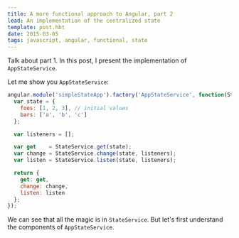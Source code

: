 ```yaml
---
title: A more functional approach to Angular, part 2
lead: An implementation of the centralized state
template: post.hbt
date: 2015-03-05
tags: javascript, angular, functional, state
---
```


Talk about part 1. In this post, I present the implementation of  `AppStateService`.

Let me show you `AppStateService`:

```javascript
angular.module('simpleStateApp').factory('AppStateService', function(StateService) {
  var state = {
    foos: [1, 2, 3], // initial values
    bars: ['a', 'b', 'c']
  };

  var listeners = [];

  var get    = StateService.get(state);
  var change = StateService.change(state, listeners);
  var listen = StateService.listen(state, listeners);

  return {
    get: get,
    change: change,
    listen: listen
  };
});
```

We can see that all the magic is in `StateService`. But let's first understand the components of `AppStateService`.
